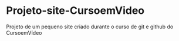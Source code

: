 # Projeto-site-CursoemVideo
 Projeto de um pequeno site criado durante o curso de git e github do CursoemVídeo
